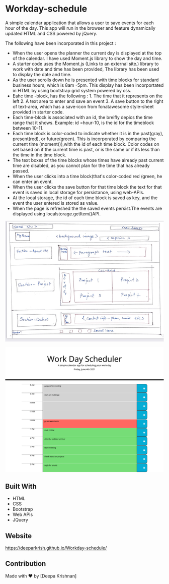 # Workday-schedule
 A simple calendar application that allows a user to save events for each hour of the day.
 This app will run in the browser and feature dynamically updated HTML and CSS powered by jQuery.



The following have been incorporated in this project :

* When the user opens the planner the current day is displayed at the top of the calendar. I have used Moment.js library to show the day and time.
* A starter code uses the Moment.js (Links to an external site.) library to work with date and time has been provided,  The library has been used 
  to display the date and time.
* As the user scrolls down he is presented with time blocks for standard business hours, which is 8am -5pm. 
  This display has been incorportated in HTML by using bootstrap grid system powered by css.
* Eahc time -block, has the following : 1. The time that it represents on the left  2. A text area to enter and save an event 
  3. A save button to the right of text-area, which has a save-icon from fonatawesome style-sheet provided in starter code.
* Each time-block is associated with an id, the breifly depics the time range that it shows. 
  Example: id =hour-10, is the id for the timeblock between 10-11.
* Each time block is color-coded to indicate whether it is in the past(gray), present(red), or future(green). 
  This is incorporated by comparing the current time (moment()),with the id of each time block. Color codes on set based on if the    current time is past, 
  or is the same or if its less than the time in the time block.
* The text boxes of the time blocks whose times have already past current time are disabled, as you cannot plan for the time that has already passed.
* When the user clicks into a time block(that's  color-coded red /green, he can enter an event.
* When the user clicks the save button for that time block the text for that event is saved in local storage for persistance,
 using web-APIs. 
* At the local storage, the id of each time block is saved as key, and the event the user entered is stored as value.
* When the page  is refreshed the the saved events persist.The events are displayed using localstorage.getItem()API.


![Wireframe](https://github.com/Deeparkrish/MyPortfolio/blob/main/assets/img/wireframe.jpeg)

![Webpage](https://github.com/Deeparkrish/Workday-schedule/blob/main/assets/img/planner.jpeg)


## Built With
* HTML
* CSS
* Bootstrap
* Web APIs 
* JQuery

## Website
https://deeparkrish.github.io/Workday-schedule/

## Contribution
Made with ❤️ by [Deepa Krishnan]

